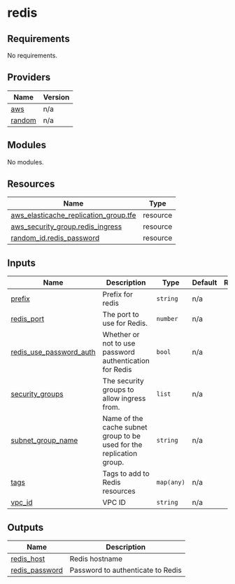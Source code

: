 # redis

<!-- BEGIN_TF_DOCS -->
## Requirements

No requirements.

## Providers

| Name | Version |
|------|---------|
| <a name="provider_aws"></a> [aws](#provider\_aws) | n/a |
| <a name="provider_random"></a> [random](#provider\_random) | n/a |

## Modules

No modules.

## Resources

| Name | Type |
|------|------|
| [aws_elasticache_replication_group.tfe](https://registry.terraform.io/providers/hashicorp/aws/latest/docs/resources/elasticache_replication_group) | resource |
| [aws_security_group.redis_ingress](https://registry.terraform.io/providers/hashicorp/aws/latest/docs/resources/security_group) | resource |
| [random_id.redis_password](https://registry.terraform.io/providers/hashicorp/random/latest/docs/resources/id) | resource |

## Inputs

| Name | Description | Type | Default | Required |
|------|-------------|------|---------|:--------:|
| <a name="input_prefix"></a> [prefix](#input\_prefix) | Prefix for redis | `string` | n/a | yes |
| <a name="input_redis_port"></a> [redis\_port](#input\_redis\_port) | The port to use for Redis. | `number` | n/a | yes |
| <a name="input_redis_use_password_auth"></a> [redis\_use\_password\_auth](#input\_redis\_use\_password\_auth) | Whether or not to use password authentication for Redis | `bool` | n/a | yes |
| <a name="input_security_groups"></a> [security\_groups](#input\_security\_groups) | The security groups to allow ingress from. | `list` | n/a | yes |
| <a name="input_subnet_group_name"></a> [subnet\_group\_name](#input\_subnet\_group\_name) | Name of the cache subnet group to be used for the replication group. | `string` | n/a | yes |
| <a name="input_tags"></a> [tags](#input\_tags) | Tags to add to Redis resources | `map(any)` | n/a | yes |
| <a name="input_vpc_id"></a> [vpc\_id](#input\_vpc\_id) | VPC ID | `string` | n/a | yes |

## Outputs

| Name | Description |
|------|-------------|
| <a name="output_redis_host"></a> [redis\_host](#output\_redis\_host) | Redis hostname |
| <a name="output_redis_password"></a> [redis\_password](#output\_redis\_password) | Password to authenticate to Redis |
<!-- END_TF_DOCS -->